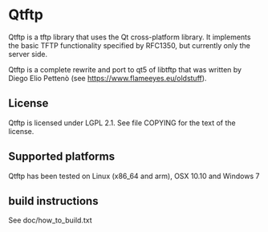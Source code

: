 # Qtftp

Qtftp is a tftp library that uses the Qt cross-platform library.
It implements the basic TFTP functionality specified by RFC1350, but currently only the server side.

Qtftp is a complete rewrite and port to qt5 of libtftp that was written by Diego Elio Pettenò (see https://www.flameeyes.eu/oldstuff).

## License
Qtftp is licensed under LGPL 2.1. See file COPYING for the text of the license.

## Supported platforms
Qtftp has been tested on Linux (x86_64 and arm), OSX 10.10 and Windows 7

## build instructions
See doc/how_to_build.txt
